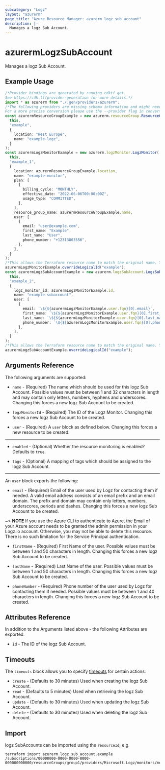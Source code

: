 ```yaml
---
subcategory: "Logz"
layout: "azurerm"
page_title: "Azure Resource Manager: azurerm_logz_sub_account"
description: |-
  Manages a logz Sub Account.
---
```


# azurermLogzSubAccount

Manages a logz Sub Account.

## Example Usage

```typescript
/*Provider bindings are generated by running cdktf get.
See https://cdk.tf/provider-generation for more details.*/
import * as azurerm from "./.gen/providers/azurerm";
/*The following providers are missing schema information and might need manual adjustments to synthesize correctly: azurerm.
For a more precise conversion please use the --provider flag in convert.*/
const azurermResourceGroupExample = new azurerm.resourceGroup.ResourceGroup(
  this,
  "example",
  {
    location: "West Europe",
    name: "example-logz",
  }
);
const azurermLogzMonitorExample = new azurerm.logzMonitor.LogzMonitor(
  this,
  "example_1",
  {
    location: azurermResourceGroupExample.location,
    name: "example-monitor",
    plan: [
      {
        billing_cycle: "MONTHLY",
        effective_date: "2022-06-06T00:00:00Z",
        usage_type: "COMMITTED",
      },
    ],
    resource_group_name: azurermResourceGroupExample.name,
    user: [
      {
        email: "user@example.com",
        first_name: "Example",
        last_name: "User",
        phone_number: "+12313803556",
      },
    ],
  }
);
/*This allows the Terraform resource name to match the original name. You can remove the call if you don't need them to match.*/
azurermLogzMonitorExample.overrideLogicalId("example");
const azurermLogzSubAccountExample = new azurerm.logzSubAccount.LogzSubAccount(
  this,
  "example_2",
  {
    logz_monitor_id: azurermLogzMonitorExample.id,
    name: "example-subaccount",
    user: [
      {
        email: `\${${azurermLogzMonitorExample.user.fqn}[0].email}`,
        first_name: `\${${azurermLogzMonitorExample.user.fqn}[0].first_name}`,
        last_name: `\${${azurermLogzMonitorExample.user.fqn}[0].last_name}`,
        phone_number: `\${${azurermLogzMonitorExample.user.fqn}[0].phone_number}`,
      },
    ],
  }
);
/*This allows the Terraform resource name to match the original name. You can remove the call if you don't need them to match.*/
azurermLogzSubAccountExample.overrideLogicalId("example");

```

## Arguments Reference

The following arguments are supported:

*   `name` - (Required) The name which should be used for this logz Sub Account. Possible values must be between 1 and 32 characters in length and may contain only letters, numbers, hyphens and underscores. Changing this forces a new logz Sub Account to be created.

*   `logzMonitorId` - (Required) The ID of the Logz Monitor. Changing this forces a new logz Sub Account to be created.

*   `user` - (Required) A `user` block as defined below. Changing this forces a new resource to be created.

***

*   `enabled` - (Optional) Whether the resource monitoring is enabled? Defaults to `true`.

*   `tags` - (Optional) A mapping of tags which should be assigned to the logz Sub Account.

***

An `user` block exports the following:

* `email` - (Required) Email of the user used by Logz for contacting them if needed. A valid email address consists of an email prefix and an email domain. The prefix and domain may contain only letters, numbers, underscores, periods and dashes. Changing this forces a new logz Sub Account to be created.

\~> **NOTE** If you use the Azure CLI to authenticate to Azure, the Email of your Azure account needs to be granted the admin permission in your Logz.io account. Otherwise, you may not be able to delete this resource. There is no such limitation for the Service Principal authentication.

*   `firstName` - (Required) First Name of the user. Possible values must be between 1 and 50 characters in length. Changing this forces a new logz Sub Account to be created.

*   `lastName` - (Required) Last Name of the user. Possible values must be between 1 and 50 characters in length. Changing this forces a new logz Sub Account to be created.

*   `phoneNumber` - (Required) Phone number of the user used by Logz for contacting them if needed. Possible values must be between 1 and 40 characters in length. Changing this forces a new logz Sub Account to be created.

## Attributes Reference

In addition to the Arguments listed above - the following Attributes are exported:

* `id` - The ID of the logz Sub Account.

## Timeouts

The `timeouts` block allows you to specify [timeouts](https://www.terraform.io/language/resources/syntax#operation-timeouts) for certain actions:

* `create` - (Defaults to 30 minutes) Used when creating the logz Sub Account.
* `read` - (Defaults to 5 minutes) Used when retrieving the logz Sub Account.
* `update` - (Defaults to 30 minutes) Used when updating the logz Sub Account.
* `delete` - (Defaults to 30 minutes) Used when deleting the logz Sub Account.

## Import

logz SubAccounts can be imported using the `resourceId`, e.g.

```console
terraform import azurerm_logz_sub_account.example /subscriptions/00000000-0000-0000-0000-000000000000/resourceGroups/group1/providers/Microsoft.Logz/monitors/monitor1/accounts/subAccount1
```
